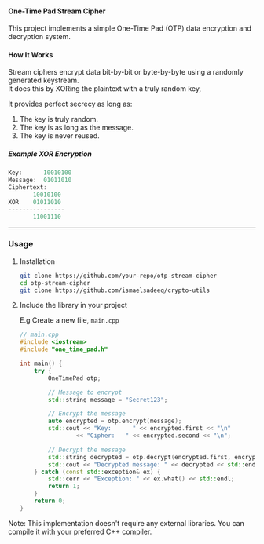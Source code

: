 
#### One-Time Pad Stream Cipher
This project implements a simple One-Time Pad (OTP) data encryption and decryption system.

#### How It Works
Stream ciphers encrypt data bit-by-bit or byte-by-byte using a randomly generated keystream.  
It does this by XORing the plaintext with a truly random key, 

It provides perfect secrecy as long as:
1. The key is truly random.
2. The key is as long as the message.
3. The key is never reused.

##### Example XOR Encryption
```c++
Key:      10010100
Message:  01011010
Ciphertext:
       10010100
XOR    01011010
----------------
       11001110
```

---

### Usage

1. Installation

    ```sh
    git clone https://github.com/your-repo/otp-stream-cipher
    cd otp-stream-cipher
    git clone https://github.com/ismaelsadeeq/crypto-utils
    ```


2. Include the library in your project

    E.g Create a new file, `main.cpp`

    ```c++
    // main.cpp
    #include <iostream>
    #include "one_time_pad.h"

    int main() {
        try {
            OneTimePad otp;

            // Message to encrypt
            std::string message = "Secret123";

            // Encrypt the message
            auto encrypted = otp.encrypt(message);
            std::cout << "Key:      " << encrypted.first << "\n"
                    << "Cipher:   " << encrypted.second << "\n";

            // Decrypt the message
            std::string decrypted = otp.decrypt(encrypted.first, encrypted.second);
            std::cout << "Decrypted message: " << decrypted << std::endl;
        } catch (const std::exception& ex) {
            std::cerr << "Exception: " << ex.what() << std::endl;
            return 1;
        }
        return 0;
    }
    ```

Note: This implementation doesn't require any external libraries. You can compile it with your preferred C++ compiler.
